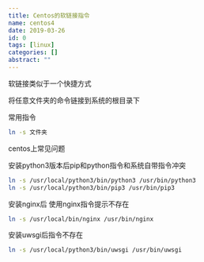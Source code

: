 ```yaml
---
title: Centos的软链接指令
name: centos4
date: 2019-03-26
id: 0
tags: [linux]
categories: []
abstract: ""
---
```



软链接类似于一个快捷方式

将任意文件夹的命令链接到系统的根目录下

常用指令

```bash
ln -s 文件夹
```

<!--more-->

centos上常见问题

安装python3版本后pip和python指令和系统自带指令冲突

```bash
ln -s /usr/local/python3/bin/python3 /usr/bin/python3
ln -s /usr/local/python3/bin/pip3 /usr/bin/pip3
```

安装nginx后 使用nginx指令提示不存在

```bash
ln -s /usr/local/bin/nginx /usr/bin/nginx
```

安装uwsgi后指令不存在

```bash
ln -s /usr/local/python3/bin/uwsgi /usr/bin/uwsgi
```

